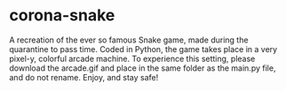 # corona-snake
A recreation of the ever so famous Snake game, made during the quarantine to pass time. Coded in Python, the game takes place in a very pixel-y, colorful arcade machine. To experience this setting, please download the arcade.gif and place in the same folder as the main.py file, and do not rename. Enjoy, and stay safe!
